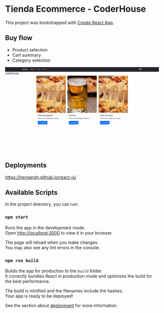 # Tienda Ecommerce - CoderHouse

This project was bootstrapped with [Create React App](https://github.com/facebook/create-react-app).

## Buy flow

 - Product selection
 - Cart summary
 - Category selection

![](/ecommerce.gif "")


## Deployments

https://hernangh.github.io/react-js/

## Available Scripts

In the project directory, you can run:

### `npm start`

Runs the app in the development mode.\
Open [http://localhost:3000](http://localhost:3000) to view it in your browser.

The page will reload when you make changes.\
You may also see any lint errors in the console.

### `npm run build`

Builds the app for production to the `build` folder.\
It correctly bundles React in production mode and optimizes the build for the best performance.

The build is minified and the filenames include the hashes.\
Your app is ready to be deployed!

See the section about [deployment](https://facebook.github.io/create-react-app/docs/deployment) for more information.


